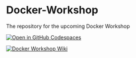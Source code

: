 # Docker-Workshop

The repository for the upcoming Docker Workshop

[![Open in GitHub Codespaces](https://github.com/codespaces/badge.svg)](https://codespaces.new/ProgSoc/Docker-Workshop)

[![Docker Workshop Wiki](https://img.shields.io/badge/Wiki-Docker%20Workshop-blue)](https://github.com/ProgSoc/Docker-Workshop/wiki)
